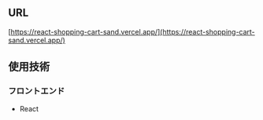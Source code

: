 ## URL

[https://react-shopping-cart-sand.vercel.app/](https://react-shopping-cart-sand.vercel.app/) 

## 使用技術

### フロントエンド
- React
